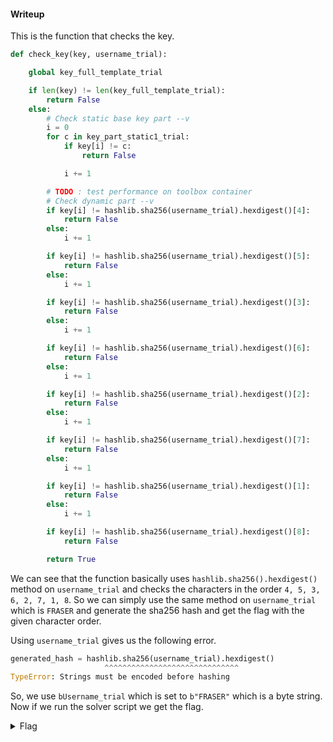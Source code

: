 #### Writeup

This is the function that checks the key.

```python
def check_key(key, username_trial):

    global key_full_template_trial

    if len(key) != len(key_full_template_trial):
        return False
    else:
        # Check static base key part --v
        i = 0
        for c in key_part_static1_trial:
            if key[i] != c:
                return False

            i += 1

        # TODO : test performance on toolbox container
        # Check dynamic part --v
        if key[i] != hashlib.sha256(username_trial).hexdigest()[4]:
            return False
        else:
            i += 1

        if key[i] != hashlib.sha256(username_trial).hexdigest()[5]:
            return False
        else:
            i += 1

        if key[i] != hashlib.sha256(username_trial).hexdigest()[3]:
            return False
        else:
            i += 1

        if key[i] != hashlib.sha256(username_trial).hexdigest()[6]:
            return False
        else:
            i += 1

        if key[i] != hashlib.sha256(username_trial).hexdigest()[2]:
            return False
        else:
            i += 1

        if key[i] != hashlib.sha256(username_trial).hexdigest()[7]:
            return False
        else:
            i += 1

        if key[i] != hashlib.sha256(username_trial).hexdigest()[1]:
            return False
        else:
            i += 1

        if key[i] != hashlib.sha256(username_trial).hexdigest()[8]:
            return False

        return True
```

We can see that the function basically uses `hashlib.sha256().hexdigest()` method on `username_trial` and checks the characters in the order `4, 5, 3, 6, 2, 7, 1, 8`. So we can simply use the same method on `username_trial` which is `FRASER` and generate the sha256 hash and get the flag with the given character order.

Using `username_trial` gives us the following error.

```python
generated_hash = hashlib.sha256(username_trial).hexdigest()
                     ^^^^^^^^^^^^^^^^^^^^^^^^^^^^^^
TypeError: Strings must be encoded before hashing
```

So, we use `bUsername_trial` which is set to `b"FRASER"` which is a byte string. Now if we run the solver script we get the flag.

<details>
 <summary>Flag</summary>
 ```picoCTF{1n_7h3_|<3y_of_ac73dc29}```
</details>
